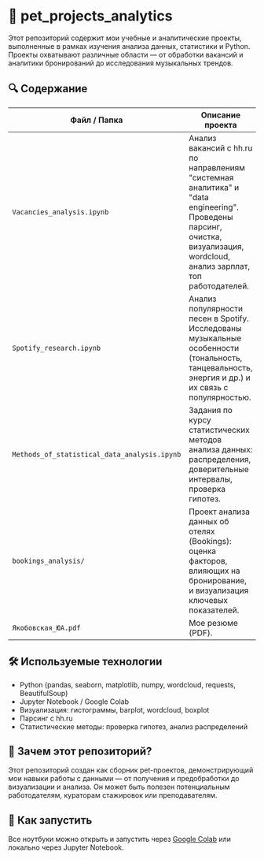 
# 🧠 pet_projects_analytics

Этот репозиторий содержит мои учебные и аналитические проекты, выполненные в рамках изучения анализа данных, статистики и Python. Проекты охватывают различные области — от обработки вакансий и аналитики бронирований до исследования музыкальных трендов.

## 🔍 Содержание

| Файл / Папка                       | Описание проекта |
|-----------------------------------|------------------|
| `Vacancies_analysis.ipynb`        | Анализ вакансий с hh.ru по направлениям "системная аналитика" и "data engineering". Проведены парсинг, очистка, визуализация, wordcloud, анализ зарплат, топ работодателей. |
| `Spotify_research.ipynb`          | Анализ популярности песен в Spotify. Исследованы музыкальные особенности (тональность, танцевальность, энергия и др.) и их связь с популярностью. |
| `Methods_of_statistical_data_analysis.ipynb` | Задания по курсу статистических методов анализа данных: распределения, доверительные интервалы, проверка гипотез. |
| `bookings_analysis/`              | Проект анализа данных об отелях (Bookings): оценка факторов, влияющих на бронирование, и визуализация ключевых показателей. |
| `Якобовская_ЮА.pdf`               | Мое резюме (PDF). |

## 🛠 Используемые технологии

- Python (pandas, seaborn, matplotlib, numpy, wordcloud, requests, BeautifulSoup)
- Jupyter Notebook / Google Colab
- Визуализация: гистограммы, barplot, wordcloud, boxplot
- Парсинг с hh.ru
- Статистические методы: проверка гипотез, анализ распределений

## 📌 Зачем этот репозиторий?

Этот репозиторий создан как сборник pet-проектов, демонстрирующий мои навыки работы с данными — от получения и предобработки до визуализации и анализа. Он может быть полезен потенциальным работодателям, кураторам стажировок или преподавателям.

## 🚀 Как запустить

Все ноутбуки можно открыть и запустить через [Google Colab](https://colab.research.google.com/) или локально через Jupyter Notebook.
